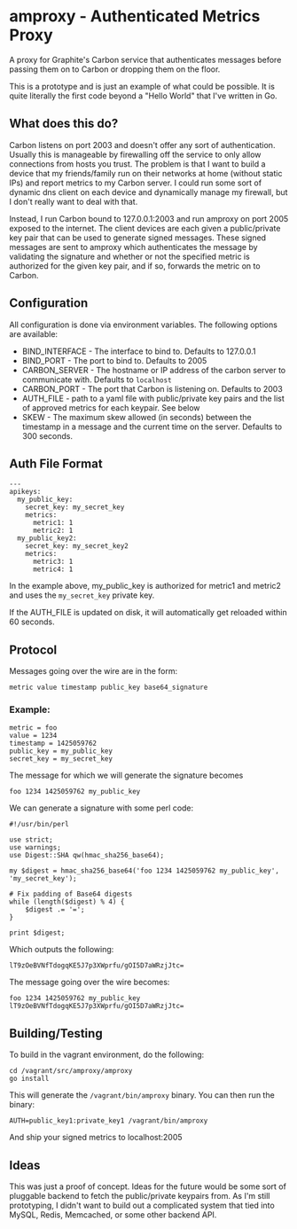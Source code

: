 # amproxy - Authenticated Metrics Proxy

A proxy for Graphite's Carbon service that authenticates messages before passing
them on to Carbon or dropping them on the floor.

This is a prototype and is just an example of what could be possible. It is
quite literally the first code beyond a "Hello World" that I've written in Go.

## What does this do?

Carbon listens on port 2003 and doesn't offer any sort of authentication.
Usually this is manageable by firewalling off the service to only allow
connections from hosts you trust. The problem is that I want to build a device
that my friends/family run on their networks at home (without static IPs) and
report metrics to my Carbon server. I could run some sort of dynamic dns client
on each device and dynamically manage my firewall, but I don't really want to
deal with that.

Instead, I run Carbon bound to 127.0.0.1:2003 and run amproxy on port 2005
exposed to the internet. The client devices are each given a public/private key
pair that can be used to generate signed messages. These signed messages are
sent to amproxy which authenticates the message by validating the signature
and whether or not the specified metric is authorized for the given key pair,
and if so, forwards the metric on to Carbon.

## Configuration

All configuration is done via environment variables. The following options are
available:

* BIND\_INTERFACE - The interface to bind to. Defaults to 127.0.0.1
* BIND\_PORT - The port to bind to. Defaults to 2005
* CARBON\_SERVER - The hostname or IP address of the carbon server to
communicate with. Defaults to `localhost`
* CARBON\_PORT - The port that Carbon is listening on. Defaults to 2003
* AUTH_FILE - path to a yaml file with public/private key pairs and the list of
approved metrics for each keypair. See below
* SKEW - The maximum skew allowed (in seconds) between the timestamp in a
message and the current time on the server. Defaults to 300 seconds.

## Auth File Format

```
---
apikeys:
  my_public_key:
    secret_key: my_secret_key
    metrics:
      metric1: 1
      metric2: 1
  my_public_key2:
    secret_key: my_secret_key2
    metrics:
      metric3: 1
      metric4: 1
```

In the example above, my_public_key is authorized for metric1 and metric2 and
uses the `my_secret_key` private key.

If the AUTH_FILE is updated on disk, it will automatically get reloaded within
60 seconds.

## Protocol

Messages going over the wire are in the form:

```
metric value timestamp public_key base64_signature
```

### Example:

```
metric = foo
value = 1234
timestamp = 1425059762
public_key = my_public_key
secret_key = my_secret_key
```

The message for which we will generate the signature becomes

```
foo 1234 1425059762 my_public_key
```

We can generate a signature with some perl code:

```
#!/usr/bin/perl

use strict;
use warnings;
use Digest::SHA qw(hmac_sha256_base64);

my $digest = hmac_sha256_base64('foo 1234 1425059762 my_public_key', 'my_secret_key');

# Fix padding of Base64 digests
while (length($digest) % 4) {
    $digest .= '=';
}

print $digest;
```

Which outputs the following:
```
lT9zOeBVNfTdogqKE5J7p3XWprfu/gOI5D7aWRzjJtc=
```

The message going over the wire becomes:

```
foo 1234 1425059762 my_public_key lT9zOeBVNfTdogqKE5J7p3XWprfu/gOI5D7aWRzjJtc=
```

## Building/Testing

To build in the vagrant environment, do the following:

```
cd /vagrant/src/amproxy/amproxy
go install
```

This will generate the `/vagrant/bin/amproxy` binary. You can then run the binary:

```
AUTH=public_key1:private_key1 /vagrant/bin/amproxy
```

And ship your signed metrics to localhost:2005

## Ideas

This was just a proof of concept. Ideas for the future would be some sort of
pluggable backend to fetch the public/private keypairs from. As I'm still
prototyping, I didn't want to build out a complicated system that tied into
MySQL, Redis, Memcached, or some other backend API.
